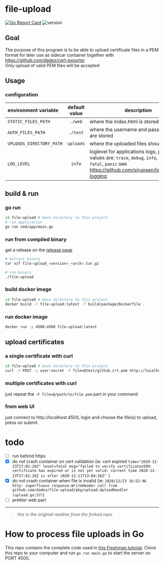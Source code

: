 # file-upload

[![Go Report Card](https://goreportcard.com/badge/github.com/dadez/file-upload)](https://goreportcard.com/report/github.com/dadez/file-upload) ![version](https://img.shields.io/badge/version-v.0.0.22-blue.svg?cacheSeconds=2592000)

## Goal

The purpose of this program is to be able to upload certificate files in a PEM format for later use as sidecar container together with https://github.com/dadez/cert-exporter  
Only upload of valid PEM files will be accepted

## Usage

### configuration

| environment variable | default value | description |
|:--- | :---:| ---|
| `STATIC_FILES_PATH` | `./web` | where the index.html is stored |
| `AUTH_FILES_PATH` | `./test` | where the username and password files are stored |
| `UPLOADS_DIRECTORY_PATH` | `uploads` |  where the uploaded files should be stored |
| `LOG_LEVEL` | `info` | loglevel for applications logs, possible values are: `trace`, `debug`, `info`, `warn`, `error`, `fatal`, `panic` see https://github.com/sirupsen/logrus#level-logging



## build & run

### go run

```bash
cd file-upload # move directory to this project
# run application
go run cmd/app/main.go
```

### run from compiled binary

get a release on the [release page](https://github.com/dadez/file-upload/releases)

```bash
# extract binary
tar xzf file-upload_<version>_<arch>.tar.gz

# run binary
./file-upload
```


### build docker image

```bash
cd file-upload # move directory to this project
docker build -t file-upload:latest -f build/package/Dockerfile .
```

### run docker image

```bash
docker run -p 4500:4500 file-upload:latest
```

## upload certificates

### a single certificate with curl

```bash
cd file-upload # move directory to this project
curl -X POST -u user:secret -F file=@test/github.crt.pem http://localhost:4500/upload
```

### multiple certificates with curl

just repeat the `-F file=@/path/to/file.pem` part in your command


### from web UI

just connect to http://localhost:4500, login and choose the file(s) to upload, press on submit.


# todo

- [ ] run behind https
- [x] do not crash container on cert validation (ie: cert expired `time="2020-12-23T17:01:26Z" level=fatal msg="failed to verify certificatex509: certificate has expired or is not yet valid: current time 2020-12-23T17:01:26Z is after 2020-12-11T13:04:36Z" `)
- [x] do not crash container when file is invalid (ie: `2020/12/23 16:52:46 http: superfluous response.WriteHeader call from github.com/dadez/file-upload/pkg/upload.UploadHandler (upload.go:57)`)
- [ ] prettier web part

---

> *this is the original readme from the forked repo*

# How to process file uploads in Go

This repo contains the complete code used in [this Freshman
tutorial](https://freshman.tech/file-upload-golang/). Clone this repo to your
computer and run `go run main.go` to start the server on PORT 4500.

